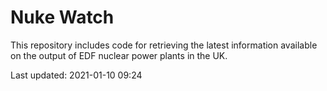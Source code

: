 # Nuke Watch

This repository includes code for retrieving the latest information available on the output of EDF nuclear power plants in the UK.

Last updated: 2021-01-10 09:24